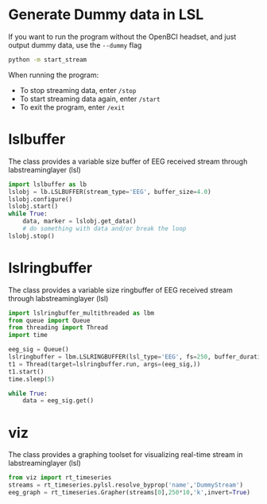 
# Generate Dummy data in LSL


If you want to run the program without the OpenBCI headset, and just output dummy data, use the `--dummy` flag

```bash
python -m start_stream
```
When running the program:
* To stop streaming data, enter `/stop`
* To start streaming data again, enter `/start`
* To exit the program, enter `/exit`



# lslbuffer

The class provides a variable size buffer of EEG received stream through labstreaminglayer (lsl)

```python
import lslbuffer as lb
lslobj = lb.LSLBUFFER(stream_type='EEG', buffer_size=4.0)
lslobj.configure()
lslobj.start()
while True:
	data, marker = lslobj.get_data()
    # do something with data and/or break the loop
lslobj.stop()
```




# lslringbuffer

The class provides a variable size ringbuffer of EEG received stream through labstreaminglayer (lsl)

```python
import lslringbuffer_multithreaded as lbm
from queue import Queue
from threading import Thread
import time

eeg_sig = Queue()
lslringbuffer = lbm.LSLRINGBUFFER(lsl_type='EEG', fs=250, buffer_duration=4.0, num_channels=33)
t1 = Thread(target=lslringbuffer.run, args=(eeg_sig,))
t1.start()
time.sleep(5)

while True:
	data = eeg_sig.get()
```




# viz

The class provides a graphing toolset for visualizing real-time stream in labstreaminglayer (lsl)

```python
from viz import rt_timeseries
streams = rt_timeseries.pylsl.resolve_byprop('name','DummyStream')
eeg_graph = rt_timeseries.Grapher(streams[0],250*10,'k',invert=True)
```
